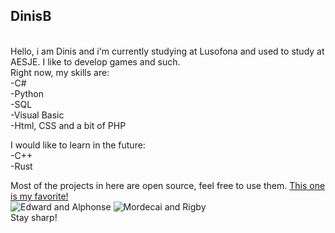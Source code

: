 ## DinisB
<br>
Hello, i am Dinis and i'm currently studying at Lusofona and used to study at AESJE.
I like to develop games and such. <br>
Right now, my skills are: <br>
-C# <br>
-Python <br>
-SQL <br>
-Visual Basic <br>
-Html, CSS and a bit of PHP <br>

I would like to learn in the future: <br>
-C++ <br>
-Rust <br>

Most of the projects in here are open source, feel free to use them.
[This one is my favorite!](https://github.com/DinisB/CafeCats)
<br>
![Edward and Alphonse](https://blogger.googleusercontent.com/img/b/R29vZ2xl/AVvXsEi1btmx2gnBT_vysuipUVS8rCd0DgomzsDxXYb-tYc5-pGCqJikwrNF5ijW-0aOE4nPcBkIxAEUURVx_hpcJ71a9HWpNu7H5F_4u1N5ZJNxHZrrofkFD33dRrypBdAWcZGqb0nzjA14mvbo/s1600/Fullmetal+Alchemist+16.gif)
![Mordecai and Rigby](https://media4.giphy.com/media/jyDc9mR1kIlDW/giphy.gif?cid=6c09b952iary192aube09clps7qwzmbfjyam6pj5kwh31ecm&ep=v1_gifs_search&rid=giphy.gif&ct=g)
<br> Stay sharp!

<!--
**DinisB/DinisB** is a ✨ _special_ ✨ repository because its `README.md` (this file) appears on your GitHub profile.

Here are some ideas to get you started:

- 🔭 I’m currently working on ...
- 🌱 I’m currently learning ...
- 👯 I’m looking to collaborate on ...
- 🤔 I’m looking for help with ...
- 💬 Ask me about ...
- 📫 How to reach me: ...
- 😄 Pronouns: ...
- ⚡ Fun fact: ...
-->
